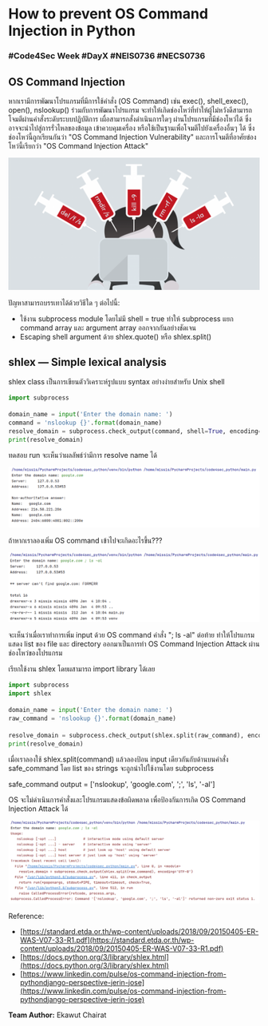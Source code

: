 # How to prevent OS Command Injection in Python
### **#Code4Sec Week #DayX #NEIS0736 #NECS0736**

## OS Command Injection
หากเรามีการพัฒนาโปรแกรมที่มีการใช้คำสั่ง (OS Command) เช่น exec(), shell_exec(), open(), nslookup() ร่วมกับการพัฒนาโปรแกรม จะทำให้เกิดช่องโหว่ที่ทำให้ผู้ไม่หวังดีสามารถโจมตีผ่านคำสั่งระดับระบบปฏิบัติการ เผื่อสามารถสั่งดำเนินการใดๆ ผ่านโปรแกรมที่มีช่องโหว่ได้ ซึ่งอาจจะนำไปสู่การรั่วไหลของข้อมูล เข้าควบคุมเครื่อง หรือใช้เป็นฐานเพื่อโจมตีไปยังเครื่องอื่นๆ ได้ ซึ่งช่องโหว่นี้ถูกเรียนกันว่า "OS Command Injection Vulnerability" และการโจมตีที่อาศัยข่องโหว่นี้เรียกว่า "OS Command Injection Attack"

![](img/shlex_1.png)

ปัญหาสามารถบรรเทาได้ด้วยวิธีใด ๆ ต่อไปนี้:
* ใช้งาน subprocess module โดยไม่มี shell = true ทำให้ subprocess แยก command array และ argument array ออกจากกันอย่างชัดเจน
* Escaping shell argument ด้วย shlex.quote() หรือ shlex.split()

## shlex — Simple lexical analysis
shlex class เป็นการเขียนตัววิเคราะห์รูปแบบ syntax อย่างง่ายสำหรับ Unix shell

``` python
import subprocess

domain_name = input('Enter the domain name: ')
command = 'nslookup {}'.format(domain_name)
resolve_domain = subprocess.check_output(command, shell=True, encoding='UTF-8')
print(resolve_domain)
```
ทดสอบ run จะเห็นว่าผลลัพธ์ว่ามีการ resolve name ได้

![](img/shlex_2.png)

ถ้าหากเราลองเพิ่ม OS command เข้าไปจะเกิดอะไรขึ้น???

![](img/shlex_3.png)

จะเห็นว่าเมื่อเราทำการเพิ่ม input ด้วย OS command คำสั่ง "; ls -al" ต่อท้าย ทำให้โปรแกรมแสดง list ของ file และ directory ออกมาเป็นการทำ OS Command Injection Attack ผ่านช่องโหว่ของโปรแกรม

เรียกใช้งาน shlex โดยผสามารถ import library ได้เลย

``` python
import subprocess
import shlex

domain_name = input('Enter the domain name: ')
raw_command = 'nslookup {}'.format(domain_name)

resolve_domain = subprocess.check_output(shlex.split(raw_command), encoding='UTF-8')
print(resolve_domain)
```

เมื่อเราลองใช้ shlex.split(command) แล้วลองป้อน input เดียวกันกับด้านบนคำสั่ง safe_command โดย list ของ strings จะถูกนำไปใช้งานโดย subprocess

safe_command output = ['nslookup', 'google.com', ';', 'ls', '-al']

OS จะไม่ดำเนินการคำสั่งและโปรแกรมแสดงข้อผิดพลาด เพื่อป้องกันการเกิด OS Command Injection Attack ได้

![](img/shlex_4.png)

Reference: 
* [https://standard.etda.or.th/wp-content/uploads/2018/09/20150405-ER-WAS-V07-33-R1.pdf](https://standard.etda.or.th/wp-content/uploads/2018/09/20150405-ER-WAS-V07-33-R1.pdf)
* [https://docs.python.org/3/library/shlex.html](https://docs.python.org/3/library/shlex.html)
* [https://www.linkedin.com/pulse/os-command-injection-from-pythondjango-perspective-jerin-jose](https://www.linkedin.com/pulse/os-command-injection-from-pythondjango-perspective-jerin-jose)

**Team Author:** Ekawut Chairat
